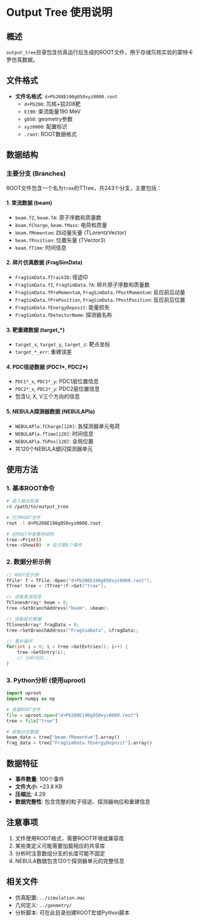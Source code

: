 # Output Tree 使用说明

## 概述
`output_tree`目录包含仿真运行后生成的ROOT文件，用于存储氘核实验的蒙特卡罗仿真数据。

## 文件格式
- **文件名格式**: `d+Pb208E190g050xyz0000.root`
  - `d+Pb208`: 氘核+铅208靶
  - `E190`: 束流能量190 MeV
  - `g050`: geometry参数
  - `xyz0000`: 配置标识
  - `.root`: ROOT数据格式

## 数据结构

### 主要分支 (Branches)
ROOT文件包含一个名为`tree`的TTree，共243个分支，主要包括：

#### 1. 束流数据 (beam)
- `beam.fZ`, `beam.fA`: 原子序数和质量数
- `beam.fCharge`, `beam.fMass`: 电荷和质量
- `beam.fMomentum`: 四动量矢量 (TLorentzVector)
- `beam.fPosition`: 位置矢量 (TVector3)
- `beam.fTime`: 时间信息

#### 2. 碎片仿真数据 (FragSimData)
- `FragSimData.fTrackID`: 径迹ID
- `FragSimData.fZ`, `FragSimData.fA`: 碎片原子序数和质量数
- `FragSimData.fPreMomentum`, `FragSimData.fPostMomentum`: 反应前后动量
- `FragSimData.fPrePosition`, `FragSimData.fPostPosition`: 反应前后位置
- `FragSimData.fEnergyDeposit`: 能量损失
- `FragSimData.fDetectorName`: 探测器名称

#### 3. 靶重建数据 (target_*)
- `target_x`, `target_y`, `target_z`: 靶点坐标
- `target_*_err`: 重建误差

#### 4. PDC径迹数据 (PDC1*, PDC2*)
- `PDC1*_x`, `PDC1*_y`: PDC1层位置信息
- `PDC2*_x`, `PDC2*_y`: PDC2层位置信息
- 包含U, X, V三个方向的信息

#### 5. NEBULA探测器数据 (NEBULAPla)
- `NEBULAPla.fCharge[120]`: 各探测器单元电荷
- `NEBULAPla.fTime[120]`: 时间信息
- `NEBULAPla.fGPos[120]`: 全局位置
- 共120个NEBULA塑闪探测器单元

## 使用方法

### 1. 基本ROOT命令
```bash
# 进入输出目录
cd /path/to/output_tree

# 打开ROOT文件
root -l d+Pb208E190g050xyz0000.root

# 在ROOT中查看树结构
tree->Print()
tree->Show(0)  # 显示第0个事件
```

### 2. 数据分析示例
```cpp
// ROOT宏示例
TFile* f = TFile::Open("d+Pb208E190g050xyz0000.root");
TTree* tree = (TTree*)f->Get("tree");

// 读取束流信息
TClonesArray* beam = 0;
tree->SetBranchAddress("beam", &beam);

// 读取碎片数据  
TClonesArray* fragData = 0;
tree->SetBranchAddress("FragSimData", &fragData);

// 事件循环
for(int i = 0; i < tree->GetEntries(); i++) {
    tree->GetEntry(i);
    // 分析代码...
}
```

### 3. Python分析 (使用uproot)
```python
import uproot
import numpy as np

# 读取ROOT文件
file = uproot.open("d+Pb208E190g050xyz0000.root")
tree = file["tree"]

# 获取分支数据
beam_data = tree["beam.fMomentum"].array()
frag_data = tree["FragSimData.fEnergyDeposit"].array()
```

## 数据特征
- **事件数量**: 100个事件
- **文件大小**: ~23.8 KB
- **压缩比**: 4.29
- **数据完整性**: 包含完整的粒子径迹、探测器响应和重建信息

## 注意事项
1. 文件使用ROOT格式，需要ROOT环境或兼容库
2. 某些类定义可能需要加载相应的共享库
3. 分析时注意数组分支的长度可能不固定
4. NEBULA数据包含120个探测器单元的完整信息

## 相关文件
- 仿真配置: `../simulation.mac`
- 几何定义: `../geometry/`
- 分析脚本: 可在此目录创建ROOT宏或Python脚本
